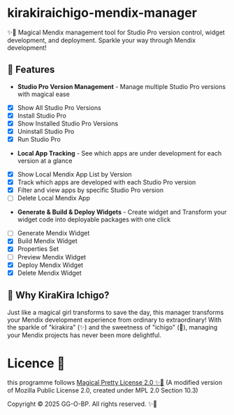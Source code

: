 # kirakiraichigo-mendix-manager
✨🍓 Magical Mendix management tool for Studio Pro version control, widget development, and deployment. Sparkle your way through Mendix development!

## 🌟 Features

- **Studio Pro Version Management** - Manage multiple Studio Pro versions with magical ease
- [x] Show All Studio Pro Versions
- [x] Install Studio Pro
- [x] Show Installed Studio Pro Versions
- [x] Uninstall Studio Pro
- [x] Run Studio Pro
- **Local App Tracking** - See which apps are under development for each version at a glance
- [x] Show Local Mendix App List by Version
- [x] Track which apps are developed with each Studio Pro version
- [x] Filter and view apps by specific Studio Pro version
- [ ] Delete Local Mendix App
- **Generate & Build & Deploy Widgets** - Create widget and Transform your widget code into deployable packages with one click
- [ ] Generate Mendix Widget
- [x] Build Mendix Widget
- [x] Properties Set
- [ ] Preview Mendix Widget
- [x] Deploy Mendix Widget
- [x] Delete Mendix Widget

## 💖 Why KiraKira Ichigo?

Just like a magical girl transforms to save the day, this manager transforms your Mendix development experience from ordinary to extraordinary! With the sparkle of "kirakira" (✨) and the sweetness of "ichigo" (🍓), managing your Mendix projects has never been more delightful.

# Licence 📜
this programme follows [Magical Pretty License 2.0 ✨🍓](/LICENSE)
(A modified version of Mozilla Public License 2.0, created under MPL 2.0 Section 10.3)

Copyright © 2025 GG-O-BP. All rights reserved. ✨🍓
